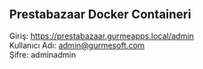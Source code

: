 ## Prestabazaar Docker Containeri

Giriş: https://prestabazaar.gurmeapps.local/admin  
Kullanıcı Adı: admin@gurmesoft.com  
Şifre: adminadmin  
